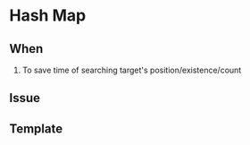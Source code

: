 # Hash Map

## When

1. To save time of searching target's position/existence/count

## Issue

## Template
